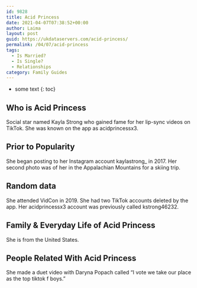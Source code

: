 ```yaml
---
id: 9828
title: Acid Princess
date: 2021-04-07T07:38:52+00:00
author: Laima
layout: post
guid: https://ukdataservers.com/acid-princess/
permalink: /04/07/acid-princess
tags:
  - Is Married?
  - Is Single?
  - Relationships
category: Family Guides
---
```


* some text
{: toc}


## Who is Acid Princess
                  
                  
                  
Social star named Kayla Strong who gained fame for her lip-sync videos on TikTok. She was known on the app as acidprincessx3. 
                  
              
            
              
            
                
                
                
## Prior to Popularity
                  
                  
                  
She began posting to her Instagram account kaylastrong_ in 2017. Her second photo was of her in the Appalachian Mountains for a skiing trip.
                  
              
            
              
            
                
                
                
## Random data
                  
                  
                  
She attended VidCon in 2019. She had two TikTok accounts deleted by the app. Her acidprincessx3 account was previously called kstrong46232.
                  
              
            
              
            
                
                
                
## Family & Everyday Life of Acid Princess
                  
                  
                  
She is from the United States.
                  
              
            
              
            
                
                
                
## People Related With Acid Princess
                  
                  
                  
She made a duet video with Daryna Popach called &#8220;I vote we take our place as the top tiktok f boys.&#8221;
                  
              
            
              
            
                
              
            
              
              
            
            
              
            
          
          
          